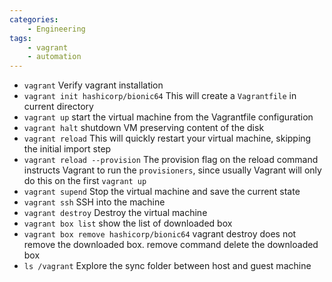 ```yaml
---
categories:
    - Engineering
tags:
    - vagrant
    - automation
---
```




-   `vagrant` Verify vagrant installation
-   `vagrant init hashicorp/bionic64` This will create a `Vagrantfile` in current directory
-   `vagrant up` start the virtual machine from the Vagrantfile configuration
-   `vagrant halt` shutdown VM preserving content of the disk
-   `vagrant reload` This will quickly restart your virtual machine, skipping the initial import step
-   `vagrant reload --provision` The provision flag on the reload command instructs Vagrant to run the `provisioners`, since usually Vagrant will only do this on the first `vagrant up`
-   `vagrant supend` Stop the virtual machine and save the current state
-   `vagrant ssh` SSH into the machine
-   `vagrant destroy` Destroy the virtual machine
-   `vagrant box list` show the list of downloaded box
-   `vagrant box remove hashicorp/bionic64` vagrant destroy does not remove the downloaded box. remove command delete the downloaded box
-   `ls /vagrant` Explore the sync folder between host and guest machine